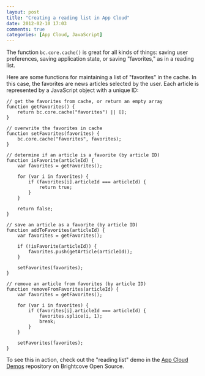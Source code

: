 ```yaml
---
layout: post
title: "Creating a reading list in App Cloud"
date: 2012-02-10 17:03
comments: true
categories: [App Cloud, JavaScript]
---
```


The function `bc.core.cache()` is great for all kinds of things: saving user
preferences, saving application state, or saving "favorites," as in a reading
list.

Here are some functions for maintaining a list of "favorites" in the cache. In
this case, the favorites are news articles selected by the user. Each article
is represented by a JavaScript object with a unique ID:

    // get the favorites from cache, or return an empty array
    function getFavorites() {
        return bc.core.cache("favorites") || [];
    }

    // overwrite the favorites in cache
    function setFavorites(favorites) {
        bc.core.cache("favorites", favorites);
    }

    // determine if an article is a favorite (by article ID)
    function isFavorite(articleId) {
        var favorites = getFavorites();

        for (var i in favorites) {
            if (favorites[i].articleId === articleId) {
                return true;
            }
        }

        return false;
    }

    // save an article as a favorite (by article ID)
    function addToFavorites(articleId) {
        var favorites = getFavorites();

        if (!isFavorite(articleId)) {
            favorites.push(getArticle(articleId));
        }

        setFavorites(favorites);
    }

    // remove an article from favorites (by article ID)
    function removeFromFavorites(articleId) {
        var favorites = getFavorites();

        for (var i in favorites) {
            if (favorites[i].articleId === articleId) {
                favorites.splice(i, 1);
                break;
            }
        }

        setFavorites(favorites);
    }

To see this in action, check out the "reading list" demo in the
[App Cloud Demos][1] repository on Brightcove Open Source.

[1]: https://github.com/BrightcoveOS/App-Cloud-Demos